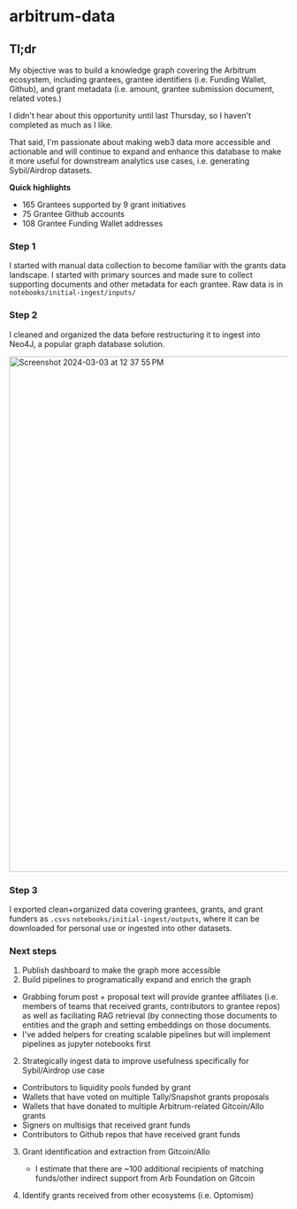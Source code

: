 # arbitrum-data

## Tl;dr 

My objective was to build a knowledge graph covering the Arbitrum ecosystem, including grantees, grantee identifiers (i.e. Funding Wallet, Github), and grant metadata (i.e. amount, grantee submission document, related votes.)

I didn't hear about this opportunity until last Thursday, so I haven't completed as much as I like.

That said, I'm passionate about making web3 data more accessible and actionable and will continue to expand
and enhance this database to make it more useful for downstream analytics use cases, i.e. generating Sybil/Airdrop datasets.

**Quick highlights**

- 165 Grantees supported by 9 grant initiatives
- 75 Grantee Github accounts
- 108 Grantee Funding Wallet addresses
  
### Step 1

I started with manual data collection to become familiar with the grants data landscape.
I started with primary sources and made sure to collect supporting documents and other metadata for each grantee.
Raw data is in `notebooks/initial-ingest/inputs/`

### Step 2

I cleaned and organized the data before restructuring it to ingest into Neo4J, a popular graph database solution.

<img width="932" alt="Screenshot 2024-03-03 at 12 37 55 PM" src="https://github.com/jchanolm/arbitrum-data/assets/160365885/c90054de-498b-4094-aaa3-7cdd4333d8c2">


### Step 3

I exported clean+organized data covering grantees, grants, and grant funders as `.csvs` `notebooks/initial-ingest/outputs`, where it can be downloaded for personal use or ingested into other datasets.

### Next steps
1. Publish dashboard to make the graph more accessible
2. Build pipelines to programatically expand and enrich the graph
- Grabbing forum post + proposal text will provide grantee affiliates (i.e. members of teams that received grants, contributors to grantee repos) as well as faciliating RAG retrieval (by connecting those documents to entities and the graph and setting embeddings on those documents.
- I've added helpers for creating scalable pipelines but will implement pipelines as jupyter notebooks first
2. Strategically ingest data to improve usefulness specifically for Sybil/Airdrop use case
  - Contributors to liquidity pools funded by grant
  - Wallets that have voted on multiple Tally/Snapshot grants proposals
  - Wallets that have donated to multiple Arbitrum-related Gitcoin/Allo grants
  - Signers on multisigs that received grant funds
  - Contributors to Github repos that have received grant funds

 3. Grant identification and extraction from Gitcoin/Allo
    - I estimate that there are ~100 additional recipients of matching funds/other indirect support from Arb Foundation on Gitcoin
   
4. Identify grants received from other ecosystems (i.e. Optomism)


